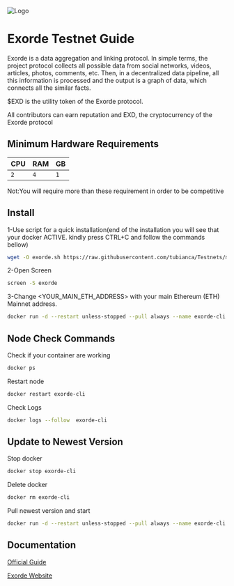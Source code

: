 
![Logo](https://static.wixstatic.com/media/0669d3_27dbba77fa7c42f78a92f3f559094d46~mv2.png/v1/fill/w_284,h_284,al_c,q_85,usm_0.66_1.00_0.01,enc_auto/B6622963-6E7A-4C9A-8900-3AB743652BAA_PNG.png)
# Exorde Testnet Guide 

Exorde is a data aggregation and linking protocol. In simple terms, the project protocol collects all possible data from social networks, videos, articles, photos, comments, etc. Then, in a decentralized data pipeline, all this information is processed and the output is a graph of data, which connects all the similar facts.

$EXD is the utility token of the Exorde protocol.

All contributors can earn reputation and EXD, the cryptocurrency of the Exorde protocol


## Minimum Hardware Requirements



| CPU | RAM     | GB                |
| :-------- | :------- | :------------------------- |
|   `2` | `4` | `1` |


Not:You will require more than these requirement in order to be competitive



## Install

1-Use script for a quick installation(end of the installation you will see that your docker ACTIVE. kindly press CTRL+C and follow the commands bellow)
```bash
wget -O exorde.sh https://raw.githubusercontent.com/tubianca/Testnets/main/Exorde/exorde.sh && chmod +x exorde.sh && ./exorde.sh
```

2-Open Screen
```bash
screen -S exorde
```

3-Change <YOUR_MAIN_ETH_ADDRESS> with your main Ethereum (ETH) Mainnet address.
```bash
docker run -d --restart unless-stopped --pull always --name exorde-cli exordelabs/exorde-cli -m <YOUR_MAIN_ETH_ADDRESS> -l 2

```

## Node Check Commands

Check if your container are working

```bash
docker ps
```
Restart node

```bash
docker restart exorde-cli
```
Check Logs
```bash
docker logs --follow  exorde-cli
```

## Update to Newest Version
Stop docker
```bash
docker stop exorde-cli
```
Delete docker
```bash
docker rm exorde-cli
```
Pull newest version and start
```bash
docker run -d --restart unless-stopped --pull always --name exorde-cli exordelabs/exorde-cli -m <YOUR_MAIN_ETH_ADDRESS> -l 2
```

## Documentation

[Official Guide](https://docs.exorde.network/)

[Exorde Website](https://exorde.network/)


